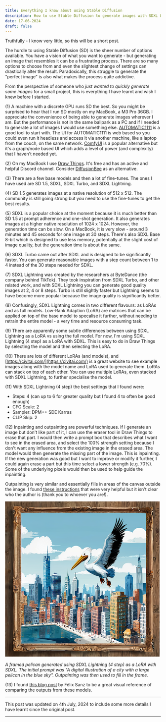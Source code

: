 ```yaml
---
title: Everything I know about using Stable Diffusion
description: How to use Stable Diffusion to generate images with SDXL Lighting, LoRAs and Draw Things
date: 17-06-2024
draft: false
---
```


Truthfully - I know very little, so this will be a short post.

The hurdle to using Stable Diffusion (SD) is the sheer number of options available. You have a vision of what you want to generate - but generating an image that resembles it can be a frustrating process. There are so many options to choose from and even the slightest change of settings can drastically alter the result. Paradoxically, this struggle to generate the "perfect image" is also what makes the process quite addictive.

From the perspective of someone who _just wanted to quickly generate some images_ for a small project, this is everything I have learnt and wish I knew before I started.

(1) A machine with a discrete GPU runs SD the best. So you might be surprised to hear that I run SD mostly on my MacBook, a M3 Pro 36GB. I appreciate the convenience of being able to generate images wherever I am. But the performance is not in the same ballpark as a PC and if I needed to generate a lot of images I would use something else. [AUTOMATIC1111](https://github.com/AUTOMATIC1111/stable-diffusion-webui) is a good tool to start with. The UI for AUTOMATIC1111 is web based so you could even run it headless and access it via another machine, like a laptop from the couch, on the same network. [ComfyUI](https://github.com/comfyanonymous/ComfyUI) is a popular alternative but it's a graph/node based UI which adds a level of power (and complexity) that I haven't needed yet.

(2) On my MacBook I use [Draw Things](https://drawthings.ai/). It's free and has an active and helpful Discord channel. Consider [DiffusionBee](https://diffusionbee.com/) as an alternative.

(3) There are a few base models and then a lot of fine-tunes. The ones I have used are SD 1.5, SDXL, SDXL Turbo, and SDXL Lightning.

(4) SD 1.5 generates images at a native resolution of 512 x 512. The community is still going strong but you need to use the fine-tunes to get the best results.

(5) SDXL is a popular choice at the moment because it is much better than SD 1.5 at prompt adherence and one-shot generation. It also generates images at a higher native resolution of 1024 x 1024. However, the generation time can be slow. On a MacBook, it is very slow - around 3 minutes and 45 seconds for one image at 30 steps. There's also SDXL Base 8-bit which is designed to use less memory, potentially at the slight cost of image quality, but the generation time is about the same.

(6) SDXL Turbo came out after SDXL and is designed to be significantly faster. You can generate reasonable images with a step count between 1 to 4 instead of the 30 steps needed for SDXL.

(7) SDXL Lightning was created by the researchers at ByteDance (the company behind TikTok). They took inspiration from SDXL Turbo, and other related work, and with SDXL Lightning you can generate good quality images at 2, 4 or 8 steps. Turbo is still slightly faster but Lightning seems to have become more popular because the image quality is significantly better.

(8) Confusingly, SDXL Lightning comes in two different flavours: as LoRAs and as full models. Low-Rank Adaption (LoRA) are matrices that can be applied on top of the base model to specalise it further, without needing to retrain the entire model - a very time and resource consuming task.

(9) There are apparently some subtle differences between using SDXL Lightning as a LoRA vs using the full model. For now, I'm using SDXL Lightning (4 step) as a LoRA with SDXL. This is easy to do in Draw Things by selecting the model and then selecting the LoRA.

(10) There are lots of different LoRAs (and models), and [https://civitai.com/](https://civitai.com/) is a great website to see example images along with the model name and LoRA used to generate them. LoRAs can stack on top of each other. You can use multiple LoRAs, even stacked with SDXL Lightning, to further specialise the model.

(11) With SDXL Lightning (4 step) the best settings that I found were:

- Steps: 4 (can up to 6 for greater quality but I found 4 to often be good enough)
- CFG Scale: 2
- Sampler: DPM++ SDE Karras
- CLIP Skip: 2

(12) Inpainting and outpainting are powerful techniques. If I generate an image but don't like part of it, I can use the eraser tool in Draw Things to erase that part. I would then write a prompt box that describes what I want to see in the erased area, and select the 100% strength setting because I don't want any influence from the existing image in the erased area. The model would then generate the missing part of the image. This is inpainting. If the new generation was good but I want to improve or modify it further, I could again erase a part but this time select a lower strength (e.g. 70%). Some of the underlying pixels would then be used to help guide the inpainting.

Outpainting is very similar and essentially fills in areas of the canvas outside the image. I found [these instructions](https://nonenonenone6.wordpress.com/) that were very helpful but it isn't clear who the author is (thank you to whoever you are!).

![A framed pelican](../../img/framed-pelican.png)

_A framed pelican generated using SDXL Lightning (4 step) as a LoRA with SDXL. The initial prompt was "A digital illustration of a city with a large pelican in the blue sky". Outpainting was then used to fill in the frame._

(13) I found [this blog post](https://www.felixsanz.dev/articles/sdxl-lightning-quick-look-and-comparison) by Félix Sanz to be a great visual reference of comparing the outputs from these models.

---

This post was updated on 4th July, 2024 to include some more details I have learnt since the original post.

---
